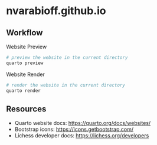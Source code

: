 # nvarabioff.github.io

## Workflow

Website Preview

```bash
# preview the website in the current directory
quarto preview
```

Website Render

```bash
# render the website in the current directory
quarto render
```

## Resources

- Quarto website docs: <https://quarto.org/docs/websites/>
- Bootstrap icons: <https://icons.getbootstrap.com/>
- Lichess developer docs: <https://lichess.org/developers>
